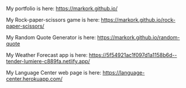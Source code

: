 My portfolio is here: https://markork.github.io/

My Rock-paper-scissors game is here: https://markork.github.io/rock-paper-scissors/

My Random Quote Generator is here: https://markork.github.io/random-quote

My Weather Forecast app is here: https://5f54921ac1f097d1a1158b6d--tender-lumiere-c889fa.netlify.app/

My Language Center web page is here: https://language-center.herokuapp.com/ 

